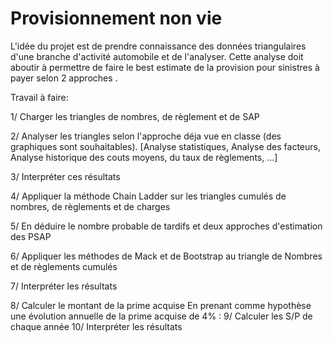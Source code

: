 # Provisionnement non vie

L'idée du projet est de prendre connaissance des données triangulaires d'une branche d'activité automobile et de l'analyser.
Cette analyse doit aboutir à permettre de faire le best estimate de la provision pour sinistres à payer selon 2 approches .

Travail à faire:

1/ Charger les triangles de nombres, de règlement et de SAP

2/ Analyser les triangles selon l'approche déja vue en classe (des graphiques sont souhaitables). 
[Analyse statistiques, Analyse des facteurs, Analyse historique des couts moyens, du taux de règlements, ...]

3/ Interpréter ces résultats

4/ Appliquer la méthode Chain Ladder sur les triangles cumulés de nombres, de règlements et de charges

5/ En déduire le nombre probable de tardifs et deux approches d'estimation des PSAP

6/ Appliquer les méthodes de Mack et de Bootstrap au triangle de Nombres et de règlements cumulés

7/ Interpréter les résultats


8/ Calculer le montant de la prime acquise
En prenant comme hypothèse une évolution annuelle de la prime acquise de 4% :
9/ Calculer les S/P de chaque année
10/ Interpréter les résultats

